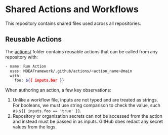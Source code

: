 # Shared Actions and Workflows

This repository contains shared files used across all repositories.

## Reusable Actions

The [actions/](actions) folder contains reusable actions that can be called from any repository with:

```bash
- name: Run Action
  uses: MOEAFramework/.github/actions/<action_name>@main
  with:
    foo: ${{ inputs.bar }}
```

When authoring an action, a few key observations:

1. Unlike a workflow file, inputs are not typed and are treated as strings.  For booleans, we must use string comparison to check the value,
   such as `${{ inputs.foo == 'true' }}`.
2. Repository or organization secrets can not be accessed from the action and instead must be passed in as inputs.  GitHub does redact any
   secret values from the logs.
